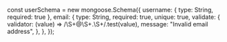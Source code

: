const userSchema = new mongoose.Schema({
  username: { type: String, required: true },
  email: {
    type: String,
    required: true,
    unique: true,
    validate: {
      validator: (value) => /\S+@\S+\.\S+/.test(value),
      message: "Invalid email address",
    },
  },
});